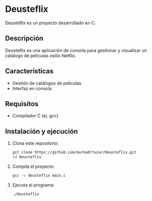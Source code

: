 # Deusteflix

Deusteflix es un proyecto desarrollado en C.

## Descripción

 Deusteflix es una aplicación de consola para gestionar y visualizar un catálogo de películas estilo Netflix.

## Características

- Gestión de catálogos de películas
- Interfaz en consola

## Requisitos

- Compilador C (ej. gcc)

## Instalación y ejecución

1. Clona este repositorio:
   ```bash
   git clone https://github.com/GorkaOrtuzar/Deusteflix.git
   cd Deusteflix
   ```

2. Compila el proyecto:
   ```bash
   gcc -o deusteflix main.c
   ```

3. Ejecuta el programa:
   ```bash
   ./deusteflix
   ```
